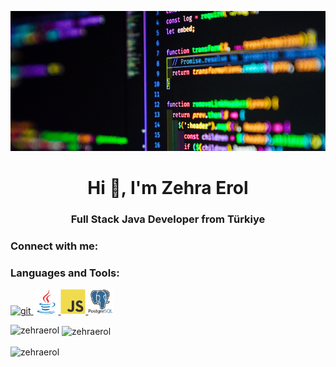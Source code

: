 ![banner resmi](https://github.com/ZehraErol/ZehraErol/blob/main/banner.png)
<h1 align="center">Hi 👋, I'm Zehra Erol</h1>
<h3 align="center">Full Stack Java Developer from Türkiye</h3>

<h3 align="left">Connect with me:</h3>
<p align="left">
</p>

<h3 align="left">Languages and Tools:</h3>
<p align="left"> <a href="https://git-scm.com/" target="_blank" rel="noreferrer"> <img src="https://www.vectorlogo.zone/logos/git-scm/git-scm-icon.svg" alt="git" width="40" height="40"/> </a> <a href="https://www.java.com" target="_blank" rel="noreferrer"> <img src="https://raw.githubusercontent.com/devicons/devicon/master/icons/java/java-original.svg" alt="java" width="40" height="40"/> </a> <a href="https://developer.mozilla.org/en-US/docs/Web/JavaScript" target="_blank" rel="noreferrer"> <img src="https://raw.githubusercontent.com/devicons/devicon/master/icons/javascript/javascript-original.svg" alt="javascript" width="40" height="40"/> </a> <a href="https://www.postgresql.org" target="_blank" rel="noreferrer"> <img src="https://raw.githubusercontent.com/devicons/devicon/master/icons/postgresql/postgresql-original-wordmark.svg" alt="postgresql" width="40" height="40"/> </a> </p>

<p><img align="left" src="https://github-readme-stats.vercel.app/api/top-langs?username=zehraerol&show_icons=true&locale=en&layout=compact" alt="zehraerol" /></p>

<p>&nbsp;<img align="center" src="https://github-readme-stats.vercel.app/api?username=zehraerol&show_icons=true&locale=en" alt="zehraerol" /></p>

<p><img align="center" src="https://github-readme-streak-stats.herokuapp.com/?user=zehraerol&" alt="zehraerol" /></p>
